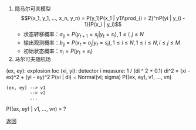 1. 隐马尔可夫模型
    $$P(x_1, y_1, ..., x_n, y_n) = P(y_1)P(x_1 | y1)\prod_{i = 2}^nP(yi | y_{i - 1})P(x_i | y_i)$$
    - 状态转移概率：$a_{ij} = P(y_{t + 1} = s_j | y_t = s_i), 1 \leq i, j \leq N$
    - 输出观测概率：$b_{ij} = P(x_t = o_j | y_t = s_i), 1 \leq i \leq N, 1 \leq i \leq N, i \leq j \leq M$
    - 初始状态概率：$\pi_i = P(y_1 = s_i)$
2. 马尔可夫随机场

(ex, ey): explosion loc
(xi, yi): detector i
measure: 1 / (di ^ 2 + 0.1)
di^2 = (xi - ex)^2 + (yi - ey)^2
P(vi | di) = Normal(vi; sigma)
P((ex, ey), v1, ..., vn)

```mermaid
(ex, ey) --> v1
         --> v2
         ...
```
P((ex, ey) | v1, ..., vn) = ?



[返回](../readme.md)